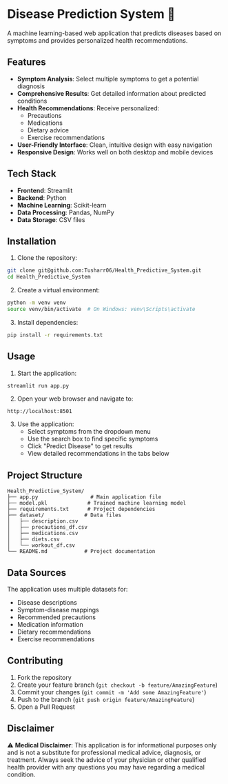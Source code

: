 # Disease Prediction System 🏥

A machine learning-based web application that predicts diseases based on symptoms and provides personalized health recommendations.

## Features

- **Symptom Analysis**: Select multiple symptoms to get a potential diagnosis
- **Comprehensive Results**: Get detailed information about predicted conditions
- **Health Recommendations**: Receive personalized:
  - Precautions
  - Medications
  - Dietary advice
  - Exercise recommendations
- **User-Friendly Interface**: Clean, intuitive design with easy navigation
- **Responsive Design**: Works well on both desktop and mobile devices

## Tech Stack

- **Frontend**: Streamlit
- **Backend**: Python
- **Machine Learning**: Scikit-learn
- **Data Processing**: Pandas, NumPy
- **Data Storage**: CSV files

## Installation

1. Clone the repository:

```bash
git clone git@github.com:Tusharr06/Health_Predictive_System.git
cd Health_Predictive_System
```

2. Create a virtual environment:

```bash
python -m venv venv
source venv/bin/activate  # On Windows: venv\Scripts\activate
```

3. Install dependencies:

```bash
pip install -r requirements.txt
```

## Usage

1. Start the application:

```bash
streamlit run app.py
```

2. Open your web browser and navigate to:

```
http://localhost:8501
```

3. Use the application:
   - Select symptoms from the dropdown menu
   - Use the search box to find specific symptoms
   - Click "Predict Disease" to get results
   - View detailed recommendations in the tabs below

## Project Structure

```
Health_Predictive_System/
├── app.py                 # Main application file
├── model.pkl             # Trained machine learning model
├── requirements.txt      # Project dependencies
├── dataset/             # Data files
│   ├── description.csv
│   ├── precautions_df.csv
│   ├── medications.csv
│   ├── diets.csv
│   └── workout_df.csv
└── README.md            # Project documentation
```

## Data Sources

The application uses multiple datasets for:

- Disease descriptions
- Symptom-disease mappings
- Recommended precautions
- Medication information
- Dietary recommendations
- Exercise recommendations

## Contributing

1. Fork the repository
2. Create your feature branch (`git checkout -b feature/AmazingFeature`)
3. Commit your changes (`git commit -m 'Add some AmazingFeature'`)
4. Push to the branch (`git push origin feature/AmazingFeature`)
5. Open a Pull Request


## Disclaimer

⚠️ **Medical Disclaimer**: This application is for informational purposes only and is not a substitute for professional medical advice, diagnosis, or treatment. Always seek the advice of your physician or other qualified health provider with any questions you may have regarding a medical condition.
